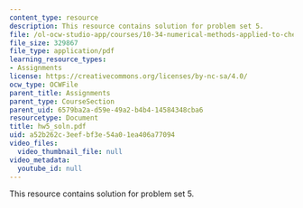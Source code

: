 ```yaml
---
content_type: resource
description: This resource contains solution for problem set 5.
file: /ol-ocw-studio-app/courses/10-34-numerical-methods-applied-to-chemical-engineering-fall-2005/a52b262c3eefbf3e54a01ea406a77094_hw5_soln.pdf
file_size: 329867
file_type: application/pdf
learning_resource_types:
- Assignments
license: https://creativecommons.org/licenses/by-nc-sa/4.0/
ocw_type: OCWFile
parent_title: Assignments
parent_type: CourseSection
parent_uid: 6579ba2a-d59e-49a2-b4b4-14584348cba6
resourcetype: Document
title: hw5_soln.pdf
uid: a52b262c-3eef-bf3e-54a0-1ea406a77094
video_files:
  video_thumbnail_file: null
video_metadata:
  youtube_id: null
---
```

This resource contains solution for problem set 5.